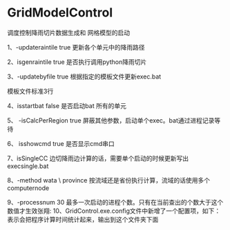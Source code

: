 # GridModelControl
调度控制降雨切片数据生成和 网格模型的启动


1、-updateraintile true   更新各个单元中的降雨路径

2、isgenraintile true  是否执行调用python降雨切片



3、-updatebyfile true 根据指定的模板文件更新exec.bat

模板文件标准3行



4、isstartbat false  是否启动bat 所有的单元



5、 -isCalcPerRegion true  屏蔽其他参数，启动单个exec。bat通过进程记录等待



6、 isshowcmd true 是否显示cmd串口

7、isSingleCC   边切降雨边计算的话，需要单个启动的时候更新写出execsingle.bat

8、-method wata \ province 按流域还是省份执行计算，流域的话使用多个computernode

9、-processnum  30    最多一次启动的进程个数。只有在当前查出的个数大于这个数值才生效张翔:
10、GridControl.exe.config文件中新增了一个配置项，如下：
    <!--//CSVLog-->
      <add key="CSVLogPath" value="\\192.168.100.100\s1-cpfs1\GridControlLog" />
表示会把程序计算时间统计起来，输出到这个文件夹下面
